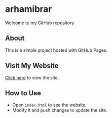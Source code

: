 # arhamibrar 
Welcome to my GitHub repository.

## About  
This is a simple project hosted with GitHub Pages.  

## Visit My Website  
[Click here](https://arhamibrar.github.io/arhamibrar/) to view the site.  

## How to Use  
- Open `index.html` to see the website.  
- Modify it and push changes to update the site.  

